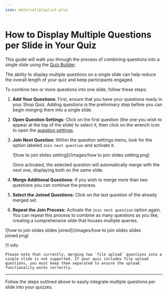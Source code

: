 ```yaml
---
icon: material/playlist-plus
---
```


# How to Display Multiple Questions per Slide in Your Quiz

This guide will walk you through the process of combining questions into a single slide using the [Quiz Builder](https://docs.revenuehunt.com/reference/quiz-builder/).

The ability to display multiple questions on a single slide can help reduce the overall length of your quiz and keep participants engaged. 

To combine two or more questions into one slide, follow these steps:

1. **Add Your Questions**: First, ensure that you have your questions ready in your Shop Quiz. Adding questions is the preliminary step before you can begin merging them into a single slide.
2. **Open Question Settings**: Click on the first question (the one you wish to appear at the top of the slide) to select it, then click on the wrench icon to open the [question settings](https://docs.revenuehunt.com/reference/quiz-builder/#question-settings).
3. **Join Next Question**: Within the question settings menu, look for the option labeled `Join next question` and activate it.

    ![how to join slides setting](/images/how to join slides setting.png)

    Once activated, the selected question will automatically merge with the next one, displaying both on the same slide.

4. **Merge Additional Questions**: If you wish to merge more than two questions you can continue the process.
5. **Select the Joined Questions:** Click on the last question of the already merged set.
6. **Repeat the Join Process:** Activate the `Join next question` option again. You can repeat this process to combine as many questions as you like, creating a comprehensive slide that houses multiple queries.

![how to join slides slides joined](/images/how to join slides slides joined.png)

!!! info

    Please note that currently, merging two `file upload` questions into a single slide is not supported. If your quiz includes file upload questions, you must keep them separated to ensure the upload functionality works correctly.

---
Follow the steps outlined above to easily integrate multiple questions per slide into your quizzes.
